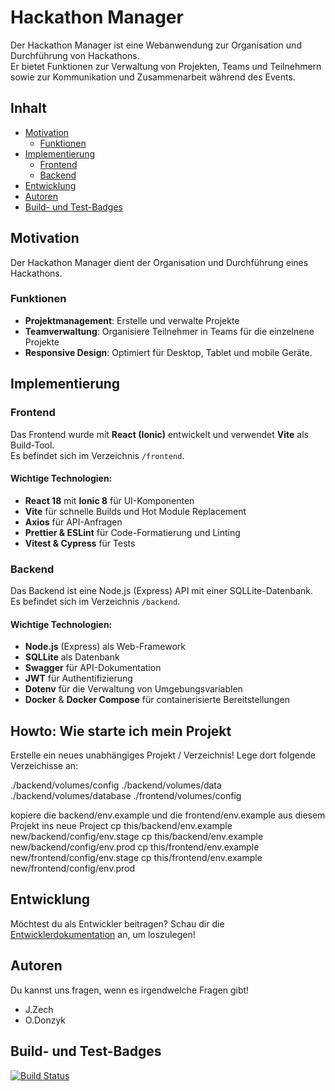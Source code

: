# Hackathon Manager

Der Hackathon Manager ist eine Webanwendung zur Organisation und Durchführung von Hackathons.  
Er bietet Funktionen zur Verwaltung von Projekten, Teams und Teilnehmern sowie zur Kommunikation und Zusammenarbeit während des Events.

## Inhalt

- [Motivation](#motivation)
  - [Funktionen](#funktionen)
- [Implementierung](#implementierung)
  - [Frontend](#frontend)
  - [Backend](#backend)
- [Entwicklung](#entwicklung)
- [Autoren](#autoren)
- [Build- und Test-Badges](#build-und-test-badges)

## Motivation

Der Hackathon Manager dient der Organisation und Durchführung eines Hackathons.

### Funktionen
- **Projektmanagement**: Erstelle und verwalte Projekte
- **Teamverwaltung**: Organisiere Teilnehmer in Teams für die einzelnene Projekte
- **Responsive Design**: Optimiert für Desktop, Tablet und mobile Geräte.

## Implementierung

### Frontend
Das Frontend wurde mit **React (Ionic)** entwickelt und verwendet **Vite** als Build-Tool.  
Es befindet sich im Verzeichnis `/frontend`.

#### Wichtige Technologien:
- **React 18** mit **Ionic 8** für UI-Komponenten
- **Vite** für schnelle Builds und Hot Module Replacement
- **Axios** für API-Anfragen
- **Prettier & ESLint** für Code-Formatierung und Linting
- **Vitest & Cypress** für Tests

### Backend
Das Backend ist eine Node.js (Express) API mit einer SQLLite-Datenbank.  
Es befindet sich im Verzeichnis `/backend`.

#### Wichtige Technologien:
- **Node.js** (Express) als Web-Framework
- **SQLLite** als Datenbank
- **Swagger** für API-Dokumentation
- **JWT** für Authentifizierung
- **Dotenv** für die Verwaltung von Umgebungsvariablen
- **Docker** & **Docker Compose** für containerisierte Bereitstellungen

## Howto: Wie starte ich mein Projekt
Erstelle ein neues unabhängiges Projekt / Verzeichnis!
Lege dort folgende Verzeichisse an:

./backend/volumes/config
./backend/volumes/data
./backend/volumes/database
./frontend/volumes/config

kopiere die backend/env.example und die frontend/env.example  aus diesem Projekt ins neue Project
cp this/backend/env.example new/backend/config/env.stage
cp this/backend/env.example new/backend/config/env.prod
cp this/frontend/env.example new/frontend/config/env.stage
cp this/frontend/env.example new/frontend/config/env.prod

## Entwicklung

Möchtest du als Entwickler beitragen? Schau dir die [Entwicklerdokumentation](docs/developing.md) an, um loszulegen!

## Autoren

Du kannst uns fragen, wenn es irgendwelche Fragen gibt!

- J.Zech
- O.Donzyk

## Build- und Test-Badges

[![Build Status](https://gitlab-ext.drsbln.de/hackathon/hackathon-manager/badges/main/pipeline.svg)](https://gitlab-ext.drsbln.de/hackathon/hackathon-manager/-/commits/main)
